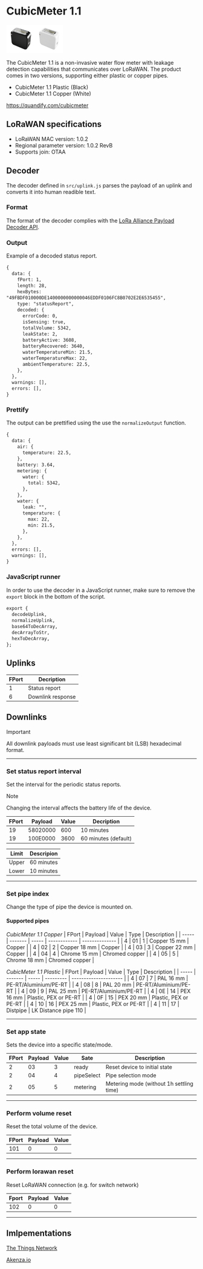 # CubicMeter 1.1

<img src="images/cubicmeter-1-1-plastic.png" alt="drawing" width="75"/><img src="images/cubicmeter-1-1-copper.png" alt="drawing" width="75"/>

The CubicMeter 1.1 is a non-invasive water flow meter with leakage detection capabilities that communicates over LoRaWAN. The product comes in two versions, supporting either plastic or copper pipes.

- CubicMeter 1.1 Plastic (Black)
- CubicMeter 1.1 Copper (White)

https://quandify.com/cubicmeter

## LoRaWAN specifications

- LoRaWAN MAC version: 1.0.2
- Regional parameter version: 1.0.2 RevB
- Supports join: OTAA

## Decoder
The decoder defined in `src/uplink.js` parses the payload of an uplink and converts it into human readible text.

### Format
The format of the decoder complies with the [LoRa Alliance Payload Decoder API](https://resources.lora-alliance.org/technical-specifications/ts013-1-0-0-payload-codec-api).

### Output
Example of a decoded status report.

```
{
  data: {
    fPort: 1,
    length: 28,
    hexBytes: "49FBDF010000DE1400000000000046EDDF0106FC8B0702E2E6535455",
    type: "statusReport",
    decoded: {
      errorCode: 0,
      isSensing: true,
      totalVolume: 5342,
      leakState: 2,
      batteryActive: 3608,
      batteryRecovered: 3640,
      waterTemperatureMin: 21.5,
      waterTemperatureMax: 22,
      ambientTemperature: 22.5,
    },
  },
  warnings: [],
  errors: [],
}
```

### Prettify
The output can be prettified using the use the `normalizeOutput` function.

```
{
  data: {
    air: {
      temperature: 22.5,
    },
    battery: 3.64,
    metering: {
      water: {
        total: 5342,
      },
    },
    water: {
      leak: "",
      temperature: {
        max: 22,
        min: 21.5,
      },
    },
  },
  errors: [],
  warnings: [],
}
```

### JavaScript runner
In order to use the decoder in a JavaScript runner, make sure to remove the `export` block in the bottom of the script.

```
export {
  decodeUplink,
  normalizeUplink,
  base64ToDecArray,
  decArrayToStr,
  hexToDecArray,
};
```

## Uplinks

| FPort | Decription          |
| ----- | ------------------- |
| 1     | Status report       |
| 6     | Downlink response   |

## Downlinks
> [!IMPORTANT]
> All downlink payloads must use least significant bit (LSB) hexadecimal format.
---

### Set status report interval
Set the interval for the periodic status reports.
> [!NOTE]
> Changing the interval affects the battery life of the device.

| FPort | Payload  | Value | Decription |
| ----- | -------- | ----- | ---------- |
| 19    | 58020000 | 600   | 10 minutes |
| 19    | 100E0000 | 3600  | 60 minutes (default) |

| Limit | Descripion |
| ----- | ---------- |
| Upper | 60 minutes |
| Lower | 10 minutes |

---
### Set pipe index

Change the type of pipe the device is mounted on.

#### Supported pipes

_CubicMeter 1.1 Copper_
| FPort | Payload | Value | Type         | Description    |
| ----- | ------- | ----- | ------------ | -------------- |
| 4     | 01      | 1     | Copper 15 mm | Copper         |
| 4     | 02      | 2     | Copper 18 mm | Copper         |
| 4     | 03      | 3     | Copper 22 mm | Copper         |
| 4     | 04      | 4     | Chrome 15 mm | Chromed copper |
| 4     | 05      | 5     | Chrome 18 mm | Chromed copper |

_CubicMeter 1.1 Plastic_
| FPort | Payload | Value | Type      | Description           |
| ----- | ------- | ----- | --------- | --------------------- |
| 4     | 07      | 7     | PAL 16 mm | PE-RT/Aluminium/PE-RT |
| 4     | 08      | 8     | PAL 20 mm | PE-RT/Aluminium/PE-RT |
| 4     | 09      | 9     | PAL 25 mm | PE-RT/Aluminium/PE-RT |
| 4     | 0E      | 14    | PEX 16 mm | Plastic, PEX or PE-RT |
| 4     | 0F      | 15    | PEX 20 mm | Plastic, PEX or PE-RT |
| 4     | 10      | 16    | PEX 25 mm | Plastic, PEX or PE-RT |
| 4     | 11      | 17    | Distpipe  | LK Distance pipe 110  |

---

### Set app state

Sets the device into a specific state/mode.

| FPort | Payload | Value | Sate       | Description                               |
| ----- | ------- | ----- | ---------- | ------------------------------------------|
| 2     | 03      | 3     | ready      | Reset device to initial state             |
| 2     | 04      | 4     | pipeSelect | Pipe selection mode                       |
| 2     | 05      | 5     | metering   | Metering mode (without 1h settling time)  |

---

### Perform volume reset

Reset the total volume of the device.

| FPort | Payload | Value |
| ----- | ------- | ----- |
| 101   | 0       | 0     |

---

### Perform lorawan reset

Reset LoRaWAN connection (e.g. for switch network)

| Fport | Payload | Value |
| ----- | ------- | ----- | 
| 102   | 0       | 0     |

---

## Imlpementations

[The Things Network](https://github.com/TheThingsNetwork/lorawan-devices/tree/master/vendor/quandify)

[Akenza.io](https://github.com/akenza-io/device-type-library/tree/main/types/quandify)
